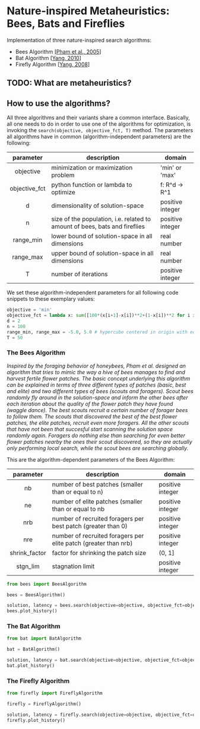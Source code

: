 # Nature-inspired Metaheuristics: Bees, Bats and Fireflies

Implementation of three nature-inspired search algorithms:
- Bees Algorithm [[Pham et al., 2005](https://www.researchgate.net/publication/260985621_The_Bees_Algorithm_Technical_Note)]
- Bat Algorithm [[Yang, 2010](https://arxiv.org/abs/1004.4170v1)]
- Firefly Algorithm [[Yang, 2008](https://books.google.de/books?id=iVB_ETlh4ogC&lpg=PR5&ots=DwgyslGEp9&lr&hl=de&pg=PR5#v=onepage&q&f=false)]

## TODO: What are metaheuristics?

## How to use the algorithms?
All three algorithms and their variants share a common interface. Basically, all one needs to do in order to use one of the algorithms for optimization, is invoking the ```search(objective, objective_fct, T)``` method. The parameters all algorithms have in common (algorithm-independent parameters) are the following:

|parameter    | description                                                                        |domain          |
|:-----------:|------------------------------------------------------------------------------------|----------------|
|objective    | minimization or maximization problem                                               |'min' or 'max'  |
|objective_fct| python function or lambda to optimize                                              |f: R^d -> R^1   |
|d            | dimensionality of solution-space                                                   |positive integer|
|n            | size of the population, i.e. related to amount of bees, bats and fireflies         |positive integer|
|range_min    | lower bound of solution-space in all dimensions                                    |real number     |
|range_max    | upper bound of solution-space in all dimensions                                    |real number     |
|T            | number of iterations                                                               |positive integer|

We set these algorithm-independent parameters for all following code snippets to these exemplary values:
```python
objective = 'min'
objective_fct = lambda x: sum([100*(x[i+1]-x[i])**2+(1-x[i])**2 for i in range(len(x)-1)]) # rosenbrock function
d = 2
n = 100
range_min, range_max = -5.0, 5.0 # hypercube centered in origin with edge length 10.0
T = 50
```

### The Bees Algorithm
_Inspired by the foraging behavior of honeybees, Pham et al. designed an algorithm that tries to mimic the way a hive of bees manages to find and harvest fertile flower patches. The basic concept underlying this algorithm can be explained in terms of three different types of patches (basic, best and elite) and two different types of bees (scouts and foragers). Scout bees randomly fly around in the solution-space and inform the other bees after each iteration about the quality of the flower patch they have found (waggle dance). The best scouts recruit a certain number of forager bees to follow them. The scouts that discovered the best of the best flower patches, the elite patches, recruit even more foragers. All the other scouts that have not been that succesful start scanning the solution space randomly again. Foragers do nothing else than searching for even better flower patches nearby the ones their scout discovered, so they are actually only performing local search, while the scout bees are searching globally._

This are the algorithm-dependent parameters of the Bees Algorithm:

|parameter    | description                                                                        |domain          |
|:-----------:|------------------------------------------------------------------------------------|----------------|
|nb           | number of best patches (smaller than or equal to n)                                |positive integer|
|ne           | number of elite patches (smaller than or equal to nb                               |positive integer|
|nrb          | number of recruited foragers per best patch (greater than 0)                       |positive integer|
|nre          | number of recruited foragers per elite patch  (greater than nrb)                   |positive integer|
|shrink_factor| factor for shrinking the patch size                                                |(0, 1]     |
|stgn_lim     | stagnation limit                                                                   |positive integer|

```python
from bees import BeesAlgorithm

bees = BeesAlgorithm()

solution, latency = bees.search(objective=objective, objective_fct=objective_fct, T=T)
bees.plot_history()
```
### The Bat Algorithm

```python
from bat import BatAlgorithm

bat = BatAlgorithm()

solution, latency = bat.search(objective=objective, objective_fct=objective_fct, T=T)
bat.plot_history()
```

### The Firefly Algorithm

```python
from firefly import FireflyAlgorithm

firefly = FireflyAlgorithm()

solution, latency = firefly.search(objective=objective, objective_fct=objective_fct, T=T)
firefly.plot_history()
```
